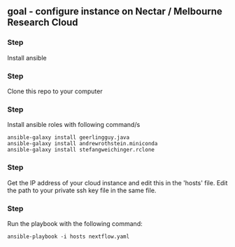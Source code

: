 ## goal - configure instance on Nectar / Melbourne Research Cloud

### Step 
Install ansible

### Step 
Clone this repo to your computer

### Step 
Install ansible roles with following command/s
```
ansible-galaxy install geerlingguy.java
ansible-galaxy install andrewrothstein.miniconda
ansible-galaxy install stefangweichinger.rclone
```
### Step
Get the IP address of your cloud instance and edit this in the 'hosts' file. Edit the path to your private ssh key file in the same file. 

### Step
Run the playbook with the following command:
```
ansible-playbook -i hosts nextflow.yaml
```